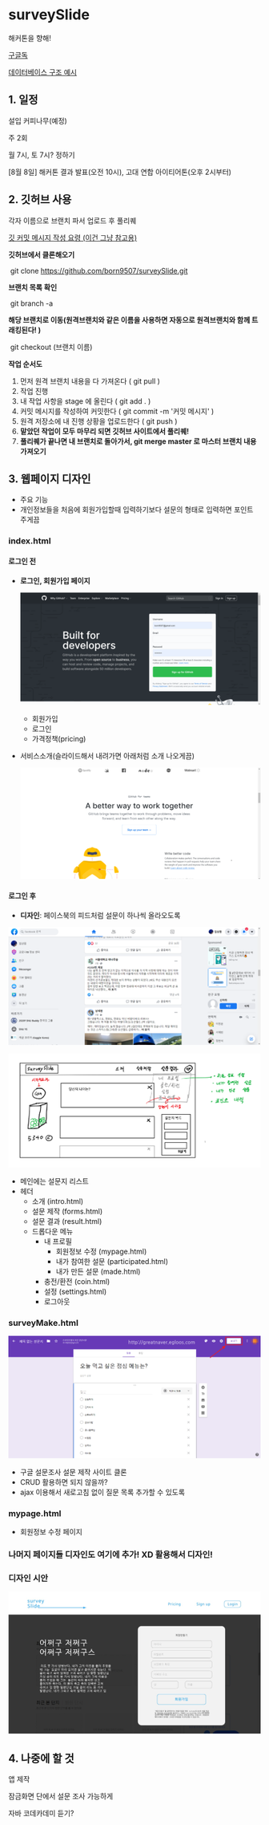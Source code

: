 # surveySlide

해커톤을 향해! 

[구글독](https://docs.google.com/document/d/1XZCP1MxqWVhv2nqjzUlk0TddqXnlzX_GbkSbKYpatqs/edit?usp=sharing) 

[데이터베이스 구조 예시](https://docs.google.com/spreadsheets/d/1Z5tycA0LzGOusHoBt94dwG9l6CGxMWActRw-Y4dbcBY/edit?usp=sharing)

## 1. 일정

설입 커피나무(예정)

주 2회

월 7시, 토 7시? 정하기



[8월 8일] 해커톤 결과 발표(오전 10시), 고대 연합 아이티어톤(오후 2시부터)

## 2. 깃허브 사용

각자 이름으로 브랜치 파서 업로드 후 풀리퀘

[깃 커밋 메시지 작성 요령 (이건 그냥 참고용)](https://blog.ull.im/engineering/2019/03/10/logs-on-git.html)



**깃허브에서 클론해오기**

​	git clone https://github.com/born9507/surveySlide.git

**브랜치 목록 확인**	

​	git branch -a

**해당 브랜치로 이동(원격브랜치와 같은 이름을 사용하면 자동으로 원격브랜치와 함께 트래킹된다! )**

​	git checkout (브랜치 이름)



**작업 순서도**

1. 먼저 원격 브랜치 내용을 다 가져온다 ( git pull )
2. 작업 진행
3. 내 작업 사항을 stage 에 올린다 ( git add .  )
4. 커밋 메시지를 작성하여 커밋한다 ( git commit -m '커밋 메시지' )
5. 원격 저장소에 내 진행 상황을 업로드한다 ( git push )
6. **맡았던 작업이 모두 마무리 되면 깃허브 사이트에서 풀리퀘!**
7. **풀리퀘가 끝나면 내 브랜치로 돌아가서, git merge master 로 마스터 브랜치 내용 가져오기**



## 3. 웹페이지 디자인

- 주요 기능
- 개인정보들을 처음에 회원가입할때 입력하기보다 설문의 형태로 입력하면 포인트 주게끔



### index.html

#### 로그인 전

- **로그인, 회원가입 페이지**

  ![](img/github-main.png)
  - 회원가입
  - 로그인
  - 가격정책(pricing)

- 서비스소개(슬라이드해서 내려가면 아래처럼 소개 나오게끔)

  ![](img/github-intro.png)



#### 로그인 후

- **디자인**: 페이스북의 피드처럼 설문이 하나씩 올라오도록

![](img/facebook-feedpage.png)

![](img/mainpage.png)

- 메인에는 설문지 리스트
- 헤더
  - 소개 (intro.html)
  - 설문 제작 (forms.html)
  - 설문 결과 (result.html)
  - 드롭다운 메뉴
    - 내 프로필
      - 회원정보 수정 (mypage.html)
      - 내가 참여한 설문 (participated.html)
      - 내가 만든 설문 (made.html)
    - 충전/환전 (coin.html)
    - 설정 (settings.html)
    - 로그아웃 



### surveyMake.html

![](img/img3.png)

- 구글 설문조사 설문 제작 사이트 클론
- CRUD 활용하면 되지 않을까?
- ajax 이용해서 새로고침 없이 질문 목록 추가할 수 있도록



### mypage.html

- 회원정보 수정 페이지



### 나머지 페이지들 디자인도 여기에 추가! XD 활용해서 디자인!

### 디자인 시안

![](img/index_example.jpg)






## 4. 나중에 할 것

앱 제작

잠금화면 단에서 설문 조사 가능하게 

자바 코데카데미 듣기?
